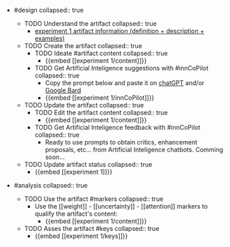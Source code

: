 
- #design
   collapsed:: true
  - TODO Understand the artifact
    collapsed:: true
    - [experiment 1 artifact information (definition + description + examples)](https://go.innbok.com/#/page/innBoK%2Fexperiment-%28id%29%2Finfo)
  - TODO Create the artifact
     collapsed:: true
    - TODO Ideate #artifact content
      collapsed:: true
      - {{embed [[experiment 1/content]]}}
    - TODO Get Artificial Inteligence suggestions with #innCoPilot
      collapsed:: true
      - Copy the prompt below and paste it on [chatGPT](https://chat.openai.com) and/or [Google Bard](https://bard.google.com/chat)
      - {{embed [[experiment 1/innCoPilot]]}}
  - TODO Update the artifact
    collapsed:: true
    - TODO Edit the artifact content
     collapsed:: true
      - {{embed [[experiment 1/content]]}}
    - TODO Get Artificial Inteligence feedback with #innCoPilot
      collapsed:: true
      - Ready to use prompts to obtain critics, enhancement proposals, etc... from Artificial Inteligence chatbots. Comming soon...
  - TODO Update artifact status
    collapsed:: true
    - {{embed [[experiment 1]]}}


- #analysis
  collapsed:: true
  - TODO Use the artifact #markers
    collapsed:: true
    - Use the [[weight]] - [[uncertainty]] - [[attention]] markers to qualify the artifact's content:
      - {{embed [[experiment 1/content]]}}
  - TODO Asses the artifact #keys
    collapsed:: true
    - {{embed [[experiment 1/keys]]}}



